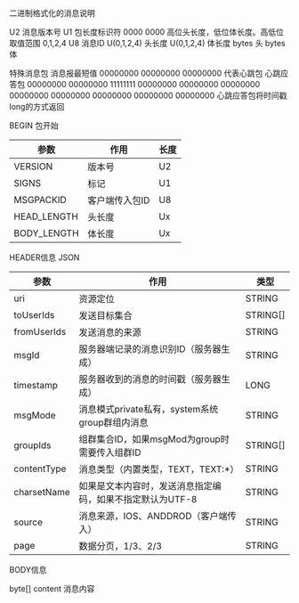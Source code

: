 二进制格式化的消息说明

U2 消息版本号
U1 包长度标识符 0000 0000 高位头长度，低位体长度。高低位取值范围 0,1,2,4
U8 消息ID
U(0,1,2,4) 头长度
U(0,1,2,4) 体长度
bytes 头
bytes 体

特殊消息包
消息报最短值 00000000 00000000 00000000 代表心跳包
心跳应答包 00000000 00000000 11111111 00000000 00000000 00000000 00000000 00000000 00000000 00000000 00000000
心跳应答包将时间戳long的方式返回

BEGIN 包开始

参数 | 作用 | 长度|
 --- | --- | --- |
VERSION | 版本号 | U2 |
SIGNS | 标记 | U1 |
MSGPACKID | 客户端传入包ID | U8 |
HEAD_LENGTH | 头长度 | Ux | 
BODY_LENGTH | 体长度 | Ux |

HEADER信息 JSON

参数 | 作用 | 类型 |
--- | --- | --- |
uri | 资源定位 | STRING |
toUserIds | 发送目标集合 | STRING[] |
fromUserIds | 发送消息的来源 | STRING | 
msgId | 服务器端记录的消息识别ID（服务器生成）| STRING |
timestamp | 服务器收到的消息的时间戳（服务器生成）| LONG |
msgMode | 消息模式private私有，system系统group群组内消息 | STRING | 
groupIds | 组群集合ID，如果msgMod为group时需要传入组群ID | STRING[] |
contentType | 消息类型（内置类型，TEXT，TEXT:*）| STRING |
charsetName | 如果是文本内容时，发送消息指定编码，如果不指定默认为UTF-8 | STRING |
source | 消息来源，IOS、ANDDROD（客户端传入） | STRING |
page | 数据分页，1/3、2/3 | STRING | 

BODY信息

byte[] content 消息内容 

